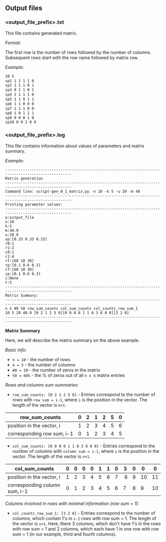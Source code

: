 ## Output files

### <output_file_prefix>.txt
This file contains generated matrix.

*Format:*

The first row is the number of rows followed by the number of columns. Subsequent rows start with the row name followed by matrix row.

*Example:*

```bash
10 5
sp1 1 1 1 1 0
sp2 1 1 1 0 1
sp3 0 1 1 0 1
sp4 1 1 1 1 0
sp5 1 1 0 1 1
sp6 1 1 0 0 0
sp7 1 1 1 0 0
sp8 1 0 1 1 1
sp9 0 0 0 1 0
sp10 0 0 1 0 0
```

### <output_file_prefix>.log
This file contains information about values of parameters and matrix summary.

*Example:*

```
----------------------------------------------------------------------------------------------------
Matrix generation
----------------------------------------------------------------------------------------------------
Command line: script-gen_0_1_matrix.py -n 10 -k 5 -u 20 -m 40
----------------------------------------------------------------------------------------------------
Printing parameter values:
----------------------------------------------------------------------------------------------------
o:output_file
n:10
k:5
m:40.0
u:20.0
up:[0.33 0.33 0.33]
r0:1
r1:2
c0:1
c1:4
rf:[60 10 30]
rp:[0.1 0.6 0.3]
cf:[60 10 30]
cp:[0.1 0.6 0.3]
i:None
t:5
----------------------------------------------------------------------------------------------------
Matrix Summary:
----------------------------------------------------------------------------------------------------
n k #0 %0 row_sum_counts col_sum_counts col_counts_row_sum_1
10 5 20 40.0 [0 2 1 2 5 0][0 0 0 0 1 1 0 3 0 0 0][3 2 0]
----------------------------------------------------------------------------------------------------
```

**Matrix Summary**

Here, we will describe the matrix summary on the above example.

*Basic info:*
* `n = 10` - the number of rows  
* `k = 5`  - the number of columns
* `#0 = 20` - the number of zeros in the matrix
* `%0 = 60%` - the % of zeros out of all `n x k` matrix entries

*Rows and columns sum summaries:*
* `row_sum_counts: [0 2 1 2 5 0]` - Entries correspond to the number of rows with `row sum = i-1`, where `i` is the position in the vector. The length of the vector is `k+1`. 


row_sum_counts | 0 | 2 | 1 | 2 | 5 | 0
--- | --- | --- | --- | --- | --- | ---
position in the vector, i | 1 | 2 | 3 | 4 | 5 | 6
corresponding row sum, i-1 | 0 | 1 | 2 | 3 | 4 | 5


* `col_sum_counts: [0 0 0 0 1 1 0 3 0 0 0]` - Entries correspond to the number of columns with `column sum = i-1`, where `i` is the position in the vector. The length of the vector is `n+1`. 

col_sum_counts | 0 | 0 | 0 | 0 | 1 | 1 | 0 | 3 | 0 | 0 | 0
--- | --- | --- | --- | --- | --- | --- | --- | --- | --- | --- | ---
position in the vector, i | 1 | 2 | 3 | 4 | 5 | 6 | 7 | 8 | 9 | 10 | 11
corresponding column sum, i-1 | 0 | 1 | 2 | 3 | 4 | 5 | 6 | 7 | 8 | 9 | 10


*Columns involved in rows with minimal information (row sum = 1):*
* `col_counts_row_sum_1: [3 2 0]` - Entries correspond to the number of columns, which contain 1's in `i-1` rows with row sum = 1. The length of the vector is `u+1`. Here, there 3 columns, which don't have 1's in the rows with row sum = 1 and 2 columns, which each have 1 in one row with row sum = 1 (in our example, third and fourth columns). 
